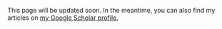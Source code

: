 This page will be updated soon. In the meantime, you can also find my articles on <u><a href="{{author.googlescholar}}">my Google Scholar profile</a>.</u>